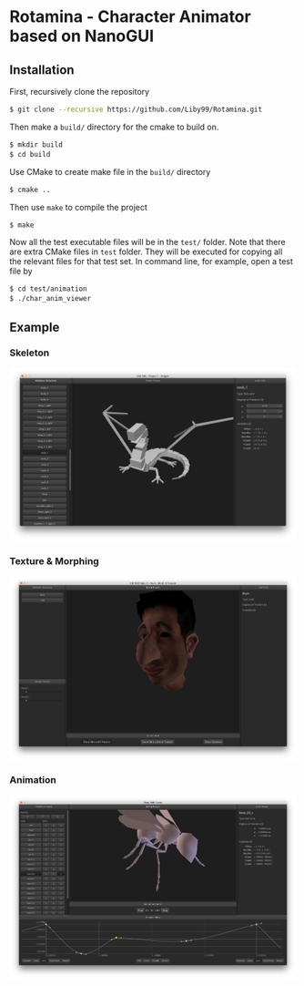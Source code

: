 # Rotamina - Character Animator based on NanoGUI

## Installation

First, recursively clone the repository

``` bash
$ git clone --recursive https://github.com/Liby99/Rotamina.git
```

Then make a `build/` directory for the cmake to build on.

``` bash
$ mkdir build
$ cd build
```

Use CMake to create make file in the `build/` directory

``` bash
$ cmake ..
```

Then use `make` to compile the project

``` bash
$ make
```

Now all the test executable files will be in the `test/` folder. Note that there are extra CMake
files in `test` folder. They will be executed for copying all the relevant files for that test set.
In command line, for example, open a test file by

``` bash
$ cd test/animation
$ ./char_anim_viewer
```

## Example

### Skeleton

![Skeleton](https://github.com/Liby99/Rotamina/blob/master/web/public/image/skel.png?raw=true)

### Texture & Morphing

![Texture & Morphing](https://github.com/Liby99/Rotamina/blob/master/web/public/image/tex_morph.png?raw=true)

### Animation

![Animation](https://github.com/Liby99/Rotamina/blob/master/web/public/image/animation.png?raw=true)
